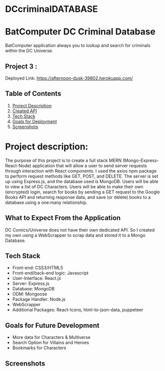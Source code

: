# DCcriminalDATABASE
# BatComputer DC Criminal Database
BatComputer application always you to lookup and search for criminals within the DC Universe.

## Project 3 :
Deployed Link: https://afternoon-dusk-39802.herokuapp.com/

## Table of Contents

1. [Project Description](#project-description)
2. [Created API](#Created-API)
3. [Tech Stack](#Tech-Stack)
4. [Goals for Deployment](#Goals-for-Deployment)
5. [Screenshots](#Screenshots)

# Project description:
The purpose of this project is to create a full stack MERN (Mongo-Express-React-Node) application that will allow a user to send server requests through interaction with React components. I used the axios npm package to perform request methods like GET, POST, and DELETE. The server is set up using Express.js, and the database used is MongoDB. Users will be able to view a list of DC Characters.
Users will be able to make their own (encrypted) login, search for books by sending a GET request to the Google Books API and returning response data, and save (or delete) books to a database using a one:many relationship.

## What to Expect From the Application
DC Comics/Universe does not have their own dedicated API. So I created my own using a WebScrapper to scrap data and stored it to a Mongo Database. 

## Tech Stack

* Front-end: CSS3/HTML5
* Front-end/back-end logic: Javascript
* User-Interface: React.js
* Server: Express.js
* Database: MongoDB
* ODM: Mongoose
* Package Handler: Node.js
* WebScrapper
* Additional Packages: React-Icons, html-to-json-data, puppeteer
## Goals for Future Development
* More data for Characters & Multiverse
* Search Option for Villains and Heroes
* Bookmarks for Characters


## Screenshots